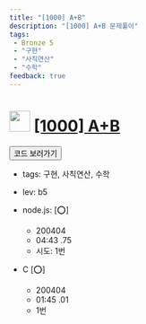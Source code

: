 ```yaml
---
title: "[1000] A+B"
description: "[1000] A+B 문제풀이"
tags: 
 - Bronze 5
 - "구현"
 - "사칙연산"
 - "수학"
feedback: true
---
```

<h1><img src="https://doky.space/assets/icpclev/b5.svg" height="37px"> <a href="http://icpc.me/1000" target="_blank">[1000] A+B</a></h1>

<a href="https://github.com/DokySp/acmicpc-practice/tree/master/1000"><button class="btn btn-info">코드 보러가기</button></a>

 - tags: 구현, 사칙연산, 수학
 - lev: b5

- node.js: [:o:]
  - 200404
  - 04:43 .75
  - 시도: 1번

- C [:o:]
  - 200404
  - 01:45 .01
  - 1번
